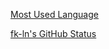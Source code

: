 [Most Used Language](https://github-readme-stats.vercel.app/api/top-langs/?username=zizi4n5)

[fk-ln's GitHub Status](https://github-readme-stats.vercel.app/api?username=zizi4n5&show_icons=true)
